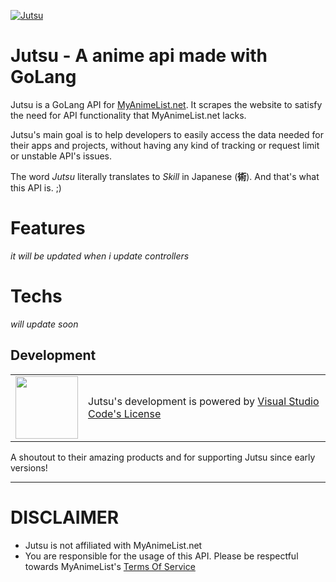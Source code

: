[![Jutsu](https://i.imgur.com/WlFJPl1.png)](#jutsu---a-anime-api-made-with-golang)
# Jutsu - A anime api made with GoLang
Jutsu is a GoLang API for [MyAnimeList.net](https://myanimelist.net). It scrapes the website to satisfy the need for API functionality that MyAnimeList.net lacks.

Jutsu's main goal is to help developers to easily access the data needed for their apps and projects, without having any kind of tracking or request limit or unstable API's issues.

The word _Jutsu_ literally translates to _Skill_ in Japanese (**術**). And that's what this API is. ;)

# Features
_it will be updated when i update controllers_

# Techs
_will update soon_

## Development

|||
|------------|----------|
| <img src="https://i.imgur.com/XeV3paQ.png" data-canonical-src="https://i.imgur.com/XeV3paQ.png" width="100" height="100" /> | Jutsu's development is powered by [Visual Studio Code's License](https://code.visualstudio.com/license) |

A shoutout to their amazing products and for supporting Jutsu since early versions!

---

# DISCLAIMER

- Jutsu is not affiliated with MyAnimeList.net
- You are responsible for the usage of this API. Please be respectful towards MyAnimeList's [Terms Of Service](https://myanimelist.net/about/terms_of_use)
